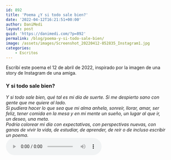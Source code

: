 ```yaml
---
id: 892
title: 'Poema ¿Y si todo sale bien?'
date: '2022-04-12T16:21:51+00:00'
author: DaniMedi
layout: post
guid: 'https://danimedi.com/?p=892'
permalink: /blog/poema-y-si-todo-sale-bien/
image: /assets/images/Screenshot_20220412-052835_Instagram1.jpg
categories:
    - Escritos
---
```


Escribí este poema el 12 de abril de 2022, inspirado por la imagen de una story de Instagram de una amiga.

### Y si todo sale bien?

<em>
Y si todo sale bien,  
qué tal es mi día de suerte.  
Si me despierto sano  
con gente que me quiere al lado.  
<br>
Si pudiera hacer lo que sea que mi alma anhela,  
sonreír, llorar, amar, ser feliz,  
tener comida en la mesa  
y en mi mente un sueño,  
un lugar al que ir,  
un deseo, una meta.  
<br>
Podría colorear mi día  
con expectativas,  
con perspectivas nuevas,  
con ganas de vivir la vida,  
de estudiar, de aprender, de reír  
o de incluso escribir un poema.  
</em>
<br>
<audio controls>
  <source src="/assets/audios/poema-y-si-todo-sale-bien.mp3" type="audio/mpeg">
</audio>
